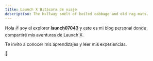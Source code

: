 ```yaml
---
title: Launch X Bitácora de viaje
description: The hallway smelt of boiled cabbage and old rag mats.
---
```


Hola ✌️  soy el explorer **launch07043** y este es mi blog personal donde compartiré mis aventuras de Launch X.

Te invito a conocer mis aprendizajes y leer mis experiencias.



🚀
